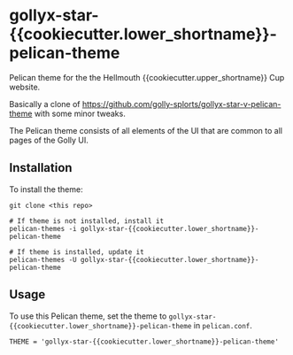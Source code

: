 # gollyx-star-{{cookiecutter.lower_shortname}}-pelican-theme

Pelican theme for the the Hellmouth {{cookiecutter.upper_shortname}} Cup website.

Basically a clone of <https://github.com/golly-splorts/gollyx-star-v-pelican-theme> with some minor tweaks.

The Pelican theme consists of all elements of the UI that are common to
all pages of the Golly UI.

## Installation

To install the theme:

```
git clone <this repo>

# If theme is not installed, install it
pelican-themes -i gollyx-star-{{cookiecutter.lower_shortname}}-pelican-theme

# If theme is installed, update it
pelican-themes -U gollyx-star-{{cookiecutter.lower_shortname}}-pelican-theme
```

## Usage

To use this Pelican theme, set the theme to `gollyx-star-{{cookiecutter.lower_shortname}}-pelican-theme`
in `pelican.conf`.

```
THEME = 'gollyx-star-{{cookiecutter.lower_shortname}}-pelican-theme'
```
